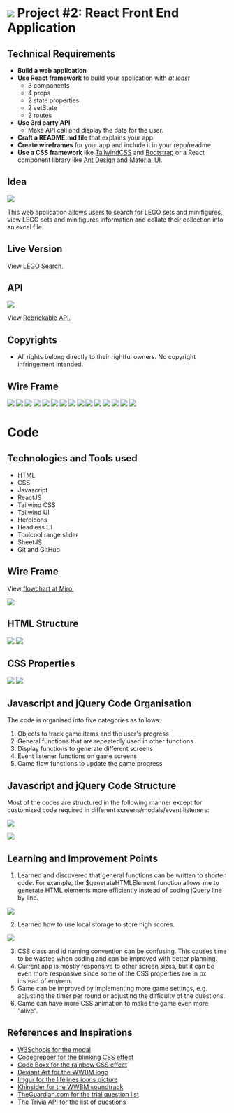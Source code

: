 # ![](./src/img/documentation/ga_logo.svg) Project #2: React Front End Application

## Technical Requirements
- **Build a web application**
- **Use React framework** to build your application with _at least_
  - 3 components
  - 4 props
  - 2 state properties
  - 2 setState
  - 2 routes
- **Use 3rd party API**
  - Make API call and display the data for the user.
- **Craft a README.md file** that explains your app
- **Create wireframes** for your app and include it in your repo/readme.
- **Use a CSS framework** like [TailwindCSS](https://tailwindcss.com/) and [Bootstrap](https://getbootstrap.com/) or a React component library like [Ant Design](https://ant.design/docs/react/introduce) and [Material UI](https://material-ui.com/).


## Idea
<img src="./src/img/documentation/legosearchconcept.png"/>

This web application allows users to search for LEGO sets and minifigures, view LEGO sets and minifigures information and collate their collection into an excel file.

## Live Version
View [LEGO Search.](https://legosearch.vercel.app/)

## API
<img src="./src/img/documentation/rebrickableapi.png"/>

View [Rebrickable API.](https://rebrickable.com/api/)

## Copyrights
- All rights belong directly to their rightful owners. No copyright infringement intended.

## Wire Frame
<img src="./src/img/documentation/wireframe1.png"/>
<img src="./src/img/documentation/wireframe2.png"/>
<img src="./src/img/documentation/wireframe3.png"/>
<img src="./src/img/documentation/wireframe4.png"/>
<img src="./src/img/documentation/wireframe5.png"/>
<img src="./src/img/documentation/wireframe6.png"/>
<img src="./src/img/documentation/wireframe7.png"/>
<img src="./src/img/documentation/wireframe8.png"/>
<img src="./src/img/documentation/wireframe9.png"/>
<img src="./src/img/documentation/wireframe10.png"/>
<img src="./src/img/documentation/wireframe11.png"/>
<img src="./src/img/documentation/wireframe12.png"/>
<img src="./src/img/documentation/wireframe13.png"/>
<img src="./src/img/documentation/wireframe14.png"/>
<img src="./src/img/documentation/wireframe15.png"/>

# Code
## Technologies and Tools used
- HTML
- CSS
- Javascript
- ReactJS
- Tailwind CSS
- Tailwind UI
- Heroicons
- Headless UI
- Toolcool range slider
- SheetJS
- Git and GitHub

## Wire Frame
View [flowchart at Miro.](https://miro.com/app/board/uXjVPccHgUw=/?share_link_id=161052720807)

<img src="./documentation/wwbm-flowchart.png"/>

## HTML Structure
<img src="./documentation/html-structure-1.png"/>
<img src="./documentation/html-structure-2.png"/>

## CSS Properties
<img src="./documentation/css-1.png"/>
<img src="./documentation/css-2.png"/>

## Javascript and jQuery Code Organisation
The code is organised into five categories as follows:
1. Objects to track game items and the user's progress
2. General functions that are repeatedly used in other functions
3. Display functions to generate different screens
4. Event listener functions on game screens
5. Game flow functions to update the game progress

## Javascript and jQuery Code Structure
Most of the codes are structured in the following manner except for customized code required in different screens/modals/event listeners:
<p align="left"><img src="./documentation/js-structure-1.png"/></p>
<p align="left"><img src="./documentation/js-structure-2.png"/></p>

## Learning and Improvement Points
1. Learned and discovered that general functions can be written to shorten code. For example, the $generateHTMLElement function allows me to generate HTML elements more efficiently instead of coding jQuery line by line.
<p align="left"><img src="./documentation/generalhtmlelement.png"/></p>

2. Learned how to use local storage to store high scores.
<p align="left"><img src="./documentation/local-storage.png"/></p>

3. CSS class and id naming convention can be confusing. This causes time to be wasted when coding and can be improved with better planning.
4. Current app is mostly responsive to other screen sizes, but it can be even more responsive since some of the CSS properties are in px instead of em/rem.
5. Game can be improved by implementing more game settings, e.g. adjusting the timer per round or adjusting the difficulty of the questions.
6. Game can have more CSS animation to make the game even more "alive".

## References and Inspirations
- [W3Schools for the modal](https://www.w3schools.com/howto/tryit.asp?filename=tryhow_css_modal2)
- [Codegrepper for the blinking CSS effect](https://www.codegrepper.com/code-examples/css/how+to+make+a+box+blink+in+css)
- [Code Boxx for the rainbow CSS effect](https://code-boxx.com/create-rainbow-text-pure-css-js/)
- [Deviant Art for the WWBM logo](https://www.deviantart.com/zackthetimelordrblx/art/Who-Wants-To-Be-a-Millionaire-UK-2018-logo-remake-762595559)
- [Imgur for the lifelines icons picture](https://imgur.com/sQvoOhJ)
- [Khinsider for the WWBM soundtrack](https://downloads.khinsider.com/game-soundtracks/album/who-wants-to-be-a-millionaire-the-album)
- [TheGuardian.com for the trial question list](https://www.theguardian.com/tv-and-radio/ng-interactive/2020/sep/12/who-wants-to-be-a-millionaire-jackpot-questions-quiz-yourself)
- [The Trivia API for the list of questions](https://the-trivia-api.com/search/)